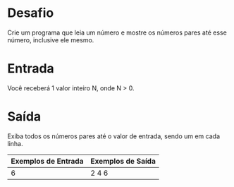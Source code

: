 # Desafio
Crie um programa que leia um número e mostre os números pares até esse número, inclusive ele mesmo.

# Entrada
Você receberá 1 valor inteiro N, onde N > 0.

# Saída
Exiba todos os números pares até o valor de entrada, sendo um em cada linha. 

Exemplos de Entrada	  | Exemplos de Saída
--------- | ------
6 | 2 4 6